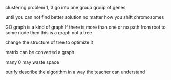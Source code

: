 clustering problem
1, 3 go into one group
group of genes 

until you can not find better solution no matter how you shift chromosomes

GO graph is a kind of graph
If there is more than one or no path from root to some node then this is a graph not a tree

change the structure of tree to optimize it

matrix can be converted a graph

many 0 may waste space

purify 
describe the algorithm in a way the teacher can understand

<!--stackedit_data:
eyJoaXN0b3J5IjpbMTc3NzkzMjQ2NCwtMjA3MDI4MjkzMiwxNj
MzOTcxMzEyLC0xNTQ4NzIxNjg4LC0xNDM5NTU1MDEwLC00OTAz
NDQ2MTUsMTQxNDM2MDMxNywtMjA4ODc0NjYxMl19
-->